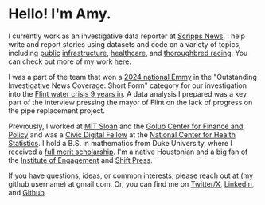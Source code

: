 # Hello! I'm Amy. 

I currently work as an investigative data reporter at [Scripps News](https://scrippsnews.com). I help write and report stories using datasets and code on a variety of topics, including [public](https://www.scrippsnews.com/scripps-news-investigates/scripps-news-investigation-a-decade-a-contempt-order-and-100m-later-flint-is-not-fixed) [infrastructure](https://www.scrippsnews.com/us-news/infrastructure/buttigieg-responds-to-scripps-news-investigation-into-ailing-bridges),   [healthcare](https://www.scrippsnews.com/investigations/high-ratings-for-nursing-homes-may-not-give-full-story-about-care-problems-deaths), and [thoroughbred racing](https://www.scrippsnews.com/us-news/a-new-push-to-protect-racehorses-is-leaving-behind-young-thoroughbreds). You can check out more of my work [here](https://scrippsnews.com/team/amy-fan-1/). 

I was a part of the team that won a [2024 national Emmy](https://scripps.com/press-releases/scripps-news-wins-national-news-emmy-award-for-its-investigation-poisoned-water/) in the "Outstanding Investigative News Coverage: Short Form" category for our investigation into the [Flint water crisis 9 years in](https://www.scrippsnews.com/us-news/infrastructure/records-missing-phones-out-flint-water-crisis-not-over). A data analysis I prepared was a key part of the interview pressing the mayor of Flint on the lack of progress on the pipe replacement project. 

Previously, I worked at [MIT Sloan](https://mitsloan.mit.edu/) and the [Golub Center for Finance and Policy](https://gcfp.mit.edu/) and was a [Civic Digital Fellow](https://www.codingitforward.com/summer-fellowships) at the [National Center for Health Statistics](https://www.cdc.gov/nchs/index.htm). I hold a B.S. in mathematics from Duke University, where I received a [full merit scholarship](https://ousf.duke.edu/merit-scholarships/ab-duke-scholars-program/). I'm a native Houstonian and a big fan of the [Institute of Engagement](https://iehouston.org) and [Shift Press](https://shift.press/).

If you have questions, ideas, or common interests, please reach out at (my github username) at gmail.com. Or, you can find me on [Twitter/X](https://twitter.com/amyafan), [LinkedIn](https://www.linkedin.com/in/amy-f/), and [Github](https://github.com/amyafan).
